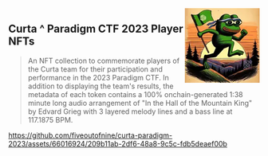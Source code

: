 <img align="right" width="150" height="150" top="100" src="./assets/curta-pepe-150x150.webp">

## Curta ^ Paradigm CTF 2023 Player NFTs

> An NFT collection to commemorate players of the Curta team for their participation and performance in the 2023 Paradigm CTF. In addition to displaying the team's results, the metadata of each token contains a 100% onchain-generated 1:38 minute long audio arrangement of "In the Hall of the Mountain King" by Edvard Grieg with 3 layered melody lines and a bass line at 117.1875 BPM.

https://github.com/fiveoutofnine/curta-paradigm-2023/assets/66016924/209b11ab-2df6-48a8-9c5c-fdb5deaef00b

